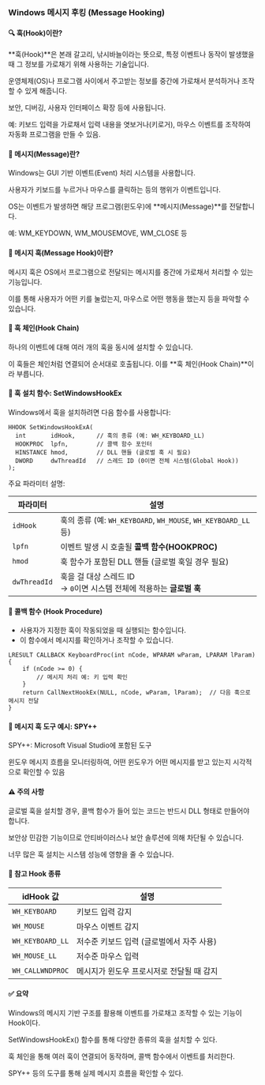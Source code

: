 ### Windows 메시지 후킹 (Message Hooking)
#### 🔍 훅(Hook)이란?
**훅(Hook)**은 본래 갈고리, 낚시바늘이라는 뜻으로, 특정 이벤트나 동작이 발생했을 때 그 정보를 가로채기 위해 사용하는 기술입니다.

운영체제(OS)나 프로그램 사이에서 주고받는 정보를 중간에 가로채서 분석하거나 조작할 수 있게 해줍니다.

보안, 디버깅, 사용자 인터페이스 확장 등에 사용됩니다.

예: 키보드 입력을 가로채서 입력 내용을 엿보거나(키로거), 마우스 이벤트를 조작하여 자동화 프로그램을 만들 수 있음.

#### 💬 메시지(Message)란?
Windows는 GUI 기반 이벤트(Event) 처리 시스템을 사용합니다.

사용자가 키보드를 누르거나 마우스를 클릭하는 등의 행위가 이벤트입니다.

OS는 이벤트가 발생하면 해당 프로그램(윈도우)에 **메시지(Message)**를 전달합니다.

예: WM_KEYDOWN, WM_MOUSEMOVE, WM_CLOSE 등

#### 🎣 메시지 훅(Message Hook)이란?
메시지 훅은 OS에서 프로그램으로 전달되는 메시지를 중간에 가로채서 처리할 수 있는 기능입니다.

이를 통해 사용자가 어떤 키를 눌렀는지, 마우스로 어떤 행동을 했는지 등을 파악할 수 있습니다.

#### 🔗 훅 체인(Hook Chain)
하나의 이벤트에 대해 여러 개의 훅을 동시에 설치할 수 있습니다.

이 훅들은 체인처럼 연결되어 순서대로 호출됩니다. 이를 **훅 체인(Hook Chain)**이라 부릅니다.

#### 🧰 훅 설치 함수: SetWindowsHookEx
Windows에서 훅을 설치하려면 다음 함수를 사용합니다:

```text
HHOOK SetWindowsHookExA(
  int       idHook,      // 훅의 종류 (예: WH_KEYBOARD_LL)
  HOOKPROC  lpfn,        // 콜백 함수 포인터
  HINSTANCE hmod,        // DLL 핸들 (글로벌 훅 시 필요)
  DWORD     dwThreadId   // 스레드 ID (0이면 전체 시스템(Global Hook))
);
```

주요 파라미터 설명:

| 파라미터         | 설명                                                       |
| ------------ | -------------------------------------------------------- |
| `idHook`     | 훅의 종류 (예: `WH_KEYBOARD`, `WH_MOUSE`, `WH_KEYBOARD_LL` 등) |
| `lpfn`       | 이벤트 발생 시 호출될 **콜백 함수(HOOKPROC)**                         |
| `hmod`       | 훅 함수가 포함된 DLL 핸들 (글로벌 훅일 경우 필요)                          |
| `dwThreadId` | 훅을 걸 대상 스레드 ID <br>→ `0`이면 시스템 전체에 적용하는 **글로벌 훅**        |


#### 🔁 콜백 함수 (Hook Procedure)
- 사용자가 지정한 훅이 작동되었을 때 실행되는 함수입니다.
- 이 함수에서 메시지를 확인하거나 조작할 수 있습니다.

```
LRESULT CALLBACK KeyboardProc(int nCode, WPARAM wParam, LPARAM lParam) {
    if (nCode >= 0) {
        // 메시지 처리 예: 키 입력 확인
    }
    return CallNextHookEx(NULL, nCode, wParam, lParam);  // 다음 훅으로 메시지 전달
}
```

#### 🧪 메시지 훅 도구 예시: SPY++
SPY++: Microsoft Visual Studio에 포함된 도구

윈도우 메시지 흐름을 모니터링하여, 어떤 윈도우가 어떤 메시지를 받고 있는지 시각적으로 확인할 수 있음

#### ⚠️ 주의 사항
글로벌 훅을 설치할 경우, 콜백 함수가 들어 있는 코드는 반드시 DLL 형태로 만들어야 합니다.

보안상 민감한 기능이므로 안티바이러스나 보안 솔루션에 의해 차단될 수 있습니다.

너무 많은 훅 설치는 시스템 성능에 영향을 줄 수 있습니다.

#### 📌 참고 Hook 종류
| idHook 값         | 설명                       |
| ---------------- | ------------------------ |
| `WH_KEYBOARD`    | 키보드 입력 감지                |
| `WH_MOUSE`       | 마우스 이벤트 감지               |
| `WH_KEYBOARD_LL` | 저수준 키보드 입력 (글로벌에서 자주 사용) |
| `WH_MOUSE_LL`    | 저수준 마우스 입력               |
| `WH_CALLWNDPROC` | 메시지가 윈도우 프로시저로 전달될 때 감지  |

#### ✅ 요약
Windows의 메시지 기반 구조를 활용해 이벤트를 가로채고 조작할 수 있는 기능이 Hook이다.

SetWindowsHookEx() 함수를 통해 다양한 종류의 훅을 설치할 수 있다.

훅 체인을 통해 여러 훅이 연결되어 동작하며, 콜백 함수에서 이벤트를 처리한다.

SPY++ 등의 도구를 통해 실제 메시지 흐름을 확인할 수 있다.

